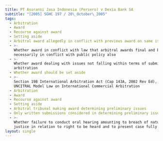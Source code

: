 ```yaml
---
title: PT Asuransi Jasa Indonesia (Persero) v Dexia Bank SA
subtitle: "[2005] SGHC 197 / 20\_October\_2005"
tags:
  - Arbitration
  - Award
  - Recourse against award
  - Setting aside
  - Arbitral award allegedly in conflict with previous award on same issue
  - >-
    Whether award in conflict with law that arbitral awards final and binding
    necessarily in conflict with public policy also
  - >-
    Whether award dealing with issues not falling within terms of submission to
    arbitration
  - Whether award should be set aside
  - >-
    Section 19B International Arbitration Act (Cap 143A, 2002 Rev Ed), Art 34(2)
    UNCITRAL Model Law on International Commercial Arbitration
  - Arbitration
  - Award
  - Recourse against award
  - Setting aside
  - Arbitral tribunal making award determining preliminary issues
  - Only written submissions considered in determining preliminary issues
  - >-
    Whether failure to conduct oral hearing amounting to breach of natural
    justice in relation to right to be heard and to present case fully
layout: single
---
```


